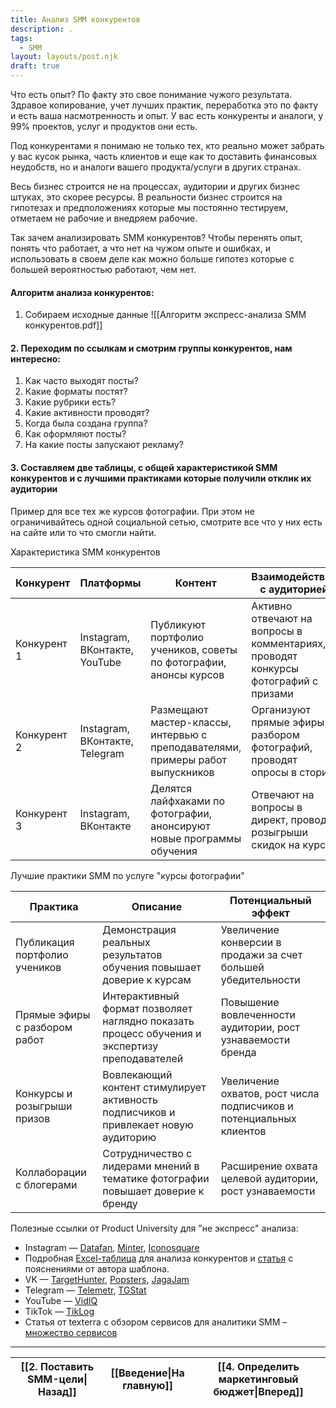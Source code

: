 ```yaml
---
title: Анализ SMM конкурентов
description: .
tags:
  - SMM
layout: layouts/post.njk
draft: true
---
```


Что есть опыт? По факту это свое понимание чужого результата. Здравое копирование, учет лучших практик, переработка это по факту и есть ваша насмотренность и опыт. У вас есть конкуренты и аналоги, у 99% проектов, услуг и продуктов они есть.

Под конкурентами я понимаю не только тех, кто реально может забрать у вас кусок рынка, часть клиентов и еще как то доставить финансовых неудобств, но и аналоги вашего продукта/услуги в других странах. 

Весь бизнес строится не на процессах, аудитории и других бизнес штуках, это скорее ресурсы. В реальности бизнес строится на гипотезах и предположениях которые мы постоянно тестируем, отметаем не рабочие и внедряем рабочие.

Так зачем анализировать SMM конкурентов? Чтобы перенять опыт, понять что работает, а что нет на чужом опыте и ошибках, и использовать в своем деле как можно больше гипотез которые с большей вероятностью работают, чем нет.

#### Алгоритм анализа конкурентов:

1. Собираем исходные данные
![[Алгоритм экспресс-анализа SMM конкурентов.pdf]]

#### 2. Переходим по ссылкам и смотрим группы конкурентов, нам интересно:

1. Как часто выходят посты?
2. Какие форматы постят?
3. Какие рубрики есть?
4. Какие активности проводят?
5. Когда была создана группа?
6. Как оформляют посты?
7. На какие посты запускают рекламу?

#### 3. Составляем две таблицы, с общей характеристикой SMM конкурентов и с лучшими практиками которые получили отклик их аудитории

Пример для все тех же курсов фотографии. При этом не ограничивайтесь одной социальной сетью, смотрите все что у них есть на сайте или то что смогли найти.

Характеристика SMM конкурентов

| Конкурент   | Платформы                      | Контент                                                                        | Взаимодействие с аудиторией                                                        | Продвижение                                                        |
| ----------- | ------------------------------ | ------------------------------------------------------------------------------ | ---------------------------------------------------------------------------------- | ------------------------------------------------------------------ |
| Конкурент 1 | Instagram, ВКонтакте, YouTube  | Публикуют портфолио учеников, советы по фотографии, анонсы курсов              | Активно отвечают на вопросы в комментариях, проводят конкурсы фотографий с призами | Таргетированная реклама в Instagram и ВК, коллаборации с блогерами |
| Конкурент 2 | Instagram, ВКонтакте, Telegram | Размещают мастер-классы, интервью с преподавателями, примеры работ выпускников | Организуют прямые эфиры с разбором фотографий, проводят опросы в сторис            | Таргетированная реклама в VK, email-рассылки                       |
| Конкурент 3 | Instagram, ВКонтакте           | Делятся лайфхаками по фотографии, анонсируют новые программы обучения          | Отвечают на вопросы в директ, проводят розыгрыши скидок на курсы                   | Таргетированная реклама в Instagram, публикации у блогеров         |

Лучшие практики SMM по услуге "курсы фотографии"

| Практика                      | Описание                                                                                      | Потенциальный эффект                                                |
| ----------------------------- | --------------------------------------------------------------------------------------------- | ------------------------------------------------------------------- |
| Публикация портфолио учеников | Демонстрация реальных результатов обучения повышает доверие к курсам                          | Увеличение конверсии в продажи за счет большей убедительности       |
| Прямые эфиры с разбором работ | Интерактивный формат позволяет наглядно показать процесс обучения и экспертизу преподавателей | Повышение вовлеченности аудитории, рост узнаваемости бренда         |
| Конкурсы и розыгрыши призов   | Вовлекающий контент стимулирует активность подписчиков и привлекает новую аудиторию           | Увеличение охватов, рост числа подписчиков и потенциальных клиентов |
| Коллаборации с блогерами      | Сотрудничество с лидерами мнений в тематике фотографии повышает доверие к бренду              | Расширение охвата целевой аудитории, рост узнаваемости              |

Полезные ссылки от Product University для "не экспресс" анализа:
- Instagram — [Datafan](https://datafan.pro/?roistat_visit=315180), [Minter](https://minter.io/?roistat_visit=315180), [Iconosquare](https://pro.iconosquare.com/?roistat_visit=315180)
- Подробная [Excel-таблица](https://drive.google.com/file/d/1RJWktSEWj-9e1rRKHZokoCxvSbXSwnjL/view?usp=sharing&roistat_visit=315180) для анализа конкурентов и [статья](https://vc.ru/marketing/181297-analiz-konkurentov-na-praktike-10-shagov-shablon?roistat_visit=315180) с пояснениями от автора шаблона.
- VK — [TargetHunter](https://targethunter.ru/?roistat_visit=315180), [Popsters](https://popsters.ru/?roistat_visit=315180), [JagaJam](https://jagajam.io/?roistat_visit=315180)
- Telegram — [Telemetr](https://telemetr.me/?roistat_visit=315180), [TGStat](https://tgstat.ru/?roistat_visit=315180)
- YouTube — [VidIQ](https://vidiq.com/ru/?roistat_visit=315180)
- TikTok — [TikLog](https://tiklog.org/?roistat_visit=315180)
- Статья от texterra с обзором сервисов для аналитики SMM – [множество сервисов](https://texterra.ru/blog/kak-otsenit-smm-prodvizhenie-v-tsifrakh-servisov-statistiki-i-analitiki-sotssetey.html?roistat_visit=315180)


<hr>

| [[2. Поставить SMM-цели\|Назад]] | [[Введение\|На главную]] | [[4. Определить маркетинговый бюджет\|Вперед]] |
| -------------------------------- | ------------------------ | ---------------------------------------------- |
